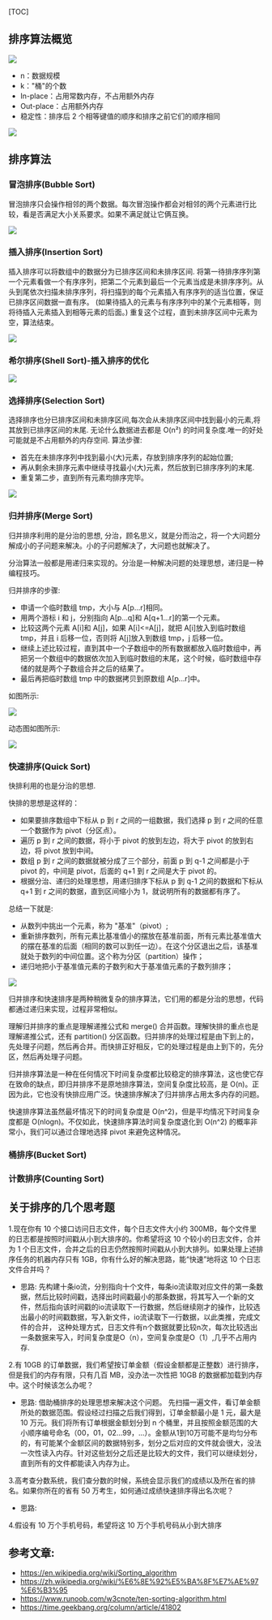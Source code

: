 [TOC]

## 排序算法概览

![](img/sort.png)

- n：数据规模
- k："桶"的个数
- In-place：占用常数内存，不占用额外内存
- Out-place：占用额外内存
- 稳定性：排序后 2 个相等键值的顺序和排序之前它们的顺序相同

![](img/generalize.png)

## 排序算法

### 冒泡排序(Bubble Sort)
冒泡排序只会操作相邻的两个数据。每次冒泡操作都会对相邻的两个元素进行比较，看是否满足大小关系要求。如果不满足就让它俩互换。

![](img/bubbleSort.gif)

### 插入排序(Insertion Sort)
插入排序可以将数组中的数据分为已排序区间和未排序区间. 将第一待排序序列第一个元素看做一个有序序列，把第二个元素到最后一个元素当成是未排序序列。从头到尾依次扫描未排序序列，将扫描到的每个元素插入有序序列的适当位置，保证已排序区间数据一直有序。
(如果待插入的元素与有序序列中的某个元素相等，则将待插入元素插入到相等元素的后面。) 重复这个过程，直到未排序区间中元素为空，算法结束。

![](img/insertionSort.gif)

### 希尔排序(Shell Sort)-插入排序的优化
![](img/shellSort.gif)

### 选择排序(Selection Sort)
选择排序也分已排序区间和未排序区间,每次会从未排序区间中找到最小的元素,将其放到已排序区间的末尾.
无论什么数据进去都是 O(n²) 的时间复杂度.唯一的好处可能就是不占用额外的内存空间.
算法步骤:

* 首先在未排序序列中找到最小(大)元素，存放到排序序列的起始位置;
* 再从剩余未排序元素中继续寻找最小(大)元素，然后放到已排序序列的末尾.
* 重复第二步，直到所有元素均排序完毕。

![](img/selectionSort.gif)

### 归并排序(Merge Sort)
归并排序利用的是分治的思想, 分治，顾名思义，就是分而治之，将一个大问题分解成小的子问题来解决。小的子问题解决了，大问题也就解决了。

分治算法一般都是用递归来实现的。分治是一种解决问题的处理思想，递归是一种编程技巧。

归并排序的步骤:
- 申请一个临时数组 tmp，大小与 A[p...r]相同。
- 用两个游标 i 和 j，分别指向 A[p...q]和 A[q+1...r]的第一个元素。
- 比较这两个元素 A[i]和 A[j]，如果 A[i]<=A[j]，就把 A[i]放入到临时数组 tmp，并且 i 后移一位，否则将 A[j]放入到数组 tmp，j 后移一位。
- 继续上述比较过程，直到其中一个子数组中的所有数据都放入临时数组中，再把另一个数组中的数据依次加入到临时数组的末尾，这个时候，临时数组中存储的就是两个子数组合并之后的结果了。
- 最后再把临时数组 tmp 中的数据拷贝到原数组 A[p...r]中。

如图所示:

![](img/mergeSort01.png)

动态图如图所示:

![](img/mergeSort.gif)

### 快速排序(Quick Sort)
快排利用的也是分治的思想.

快排的思想是这样的：
- 如果要排序数组中下标从 p 到 r 之间的一组数据，我们选择 p 到 r 之间的任意一个数据作为 pivot（分区点）。
- 遍历 p 到 r 之间的数据，将小于 pivot 的放到左边，将大于 pivot 的放到右边，将 pivot 放到中间。
- 数组 p 到 r 之间的数据就被分成了三个部分，前面 p 到 q-1 之间都是小于 pivot 的，中间是 pivot，后面的 q+1 到 r 之间是大于 pivot 的。
- 根据分治、递归的处理思想，用递归排序下标从 p 到 q-1 之间的数据和下标从 q+1 到 r 之间的数据，直到区间缩小为 1，就说明所有的数据都有序了。

总结一下就是:
- 从数列中挑出一个元素，称为 "基准"（pivot）;
- 重新排序数列，所有元素比基准值小的摆放在基准前面，所有元素比基准值大的摆在基准的后面（相同的数可以到任一边）。在这个分区退出之后，该基准就处于数列的中间位置。这个称为分区（partition）操作；
- 递归地把小于基准值元素的子数列和大于基准值元素的子数列排序；

![](img/quickSort.gif)

归并排序和快速排序是两种稍微复杂的排序算法，它们用的都是分治的思想，代码都通过递归来实现，过程非常相似。

理解归并排序的重点是理解递推公式和 merge() 合并函数。理解快排的重点也是理解递推公式，还有 partition() 分区函数。归并排序的处理过程是由下到上的，先处理子问题，然后再合并。而快排正好相反，它的处理过程是由上到下的，先分区，然后再处理子问题。

归并排序算法是一种在任何情况下时间复杂度都比较稳定的排序算法，这也使它存在致命的缺点，即归并排序不是原地排序算法，空间复杂度比较高，是 O(n)。正因为此，它也没有快排应用广泛。快速排序解决了归并排序占用太多内存的问题。

快速排序算法虽然最坏情况下的时间复杂度是 O(n^2)，但是平均情况下时间复杂度都是 O(nlogn)。不仅如此，快速排序算法时间复杂度退化到 O(n^2) 的概率非常小，我们可以通过合理地选择 pivot 来避免这种情况。

### 桶排序(Bucket Sort)

### 计数排序(Counting Sort)




## 关于排序的几个思考题
1.现在你有 10 个接口访问日志文件，每个日志文件大小约 300MB，每个文件里的日志都是按照时间戳从小到大排序的。你希望将这 10 个较小的日志文件，合并为 1 个日志文件，合并之后的日志仍然按照时间戳从小到大排列。如果处理上述排序任务的机器内存只有 1GB，你有什么好的解决思路，能“快速”地将这 10 个日志文件合并吗？

- 思路: 先构建十条io流，分别指向十个文件，每条io流读取对应文件的第一条数据，然后比较时间戳，选择出时间戳最小的那条数据，将其写入一个新的文件，然后指向该时间戳的io流读取下一行数据，然后继续刚才的操作，比较选出最小的时间戳数据，写入新文件，io流读取下一行数据，以此类推，完成文件的合并， 这种处理方式，日志文件有n个数据就要比较n次，每次比较选出一条数据来写入，时间复杂度是O（n），空间复杂度是O（1）,几乎不占用内存.

2.有 10GB 的订单数据，我们希望按订单金额（假设金额都是正整数）进行排序，但是我们的内存有限，只有几百 MB，没办法一次性把 10GB 的数据都加载到内存中。这个时候该怎么办呢？

- 思路: 借助桶排序的处理思想来解决这个问题。 先扫描一遍文件，看订单金额所处的数据范围。假设经过扫描之后我们得到，订单金额最小是 1 元，最大是 10 万元。我们将所有订单根据金额划分到 n 个桶里，并且按照金额范围的大小顺序编号命名（00，01，02...99，...）。金额从1到10万可能不是均匀分布的，有可能某个金额区间的数据特别多，划分之后对应的文件就会很大，没法一次性读入内存。针对这些划分之后还是比较大的文件，我们可以继续划分，直到所有的文件都能读入内存为止。

3.高考查分数系统，我们查分数的时候，系统会显示我们的成绩以及所在省的排名。如果你所在的省有 50 万考生，如何通过成绩快速排序得出名次呢？

- 思路: 

4.假设有 10 万个手机号码，希望将这 10 万个手机号码从小到大排序

## 参考文章:
- https://en.wikipedia.org/wiki/Sorting_algorithm
- https://zh.wikipedia.org/wiki/%E6%8E%92%E5%BA%8F%E7%AE%97%E6%B3%95
- https://www.runoob.com/w3cnote/ten-sorting-algorithm.html
- https://time.geekbang.org/column/article/41802
